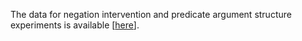 The data for negation intervention and predicate argument structure experiments is available [[here](https://drive.google.com/drive/u/0/folders/1_5A4zhPG6GGO6xX7avyvxAd46IozVVt8)].
